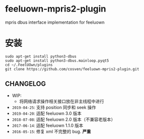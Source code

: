 # feeluown-mpris2-plugin
mpris dbus interface implementation for feeluown

# 安装

```
sudo apt-get install python3-dbus
sudo apt-get install python3-dbus.mainloop.pyqt5
cd ~/.FeelUOwn/plugins
git clone https://github.com/cosven/feeluown-mpris2-plugin.git
```

## CHANGELOG

- WIP:
    - 将网络请求操作相关接口放在非主线程中进行
- `2019-04-25`: 支持 position 同步和 seek 操作
- `2019-04-20`: 适配 feeluown 3.0 版本
- `2018-07-08`: 适配 feeluown 2.0 版本（不兼容老版本）
- `2017-06-14`: 适配 feeluown 1.1.0 版本
- `2016-05-15`: 修复 xml 不完整的 bug. **严重**
